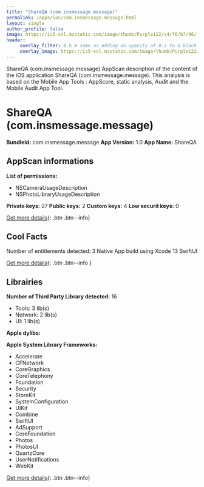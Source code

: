 ```yaml
---
title: "ShareQA (com.insmessage.message)"
permalink: /apps/ios/com.insmessage.message.html
layout: single
author_profile: false
image: https://is5-ssl.mzstatic.com/image/thumb/Purple122/v4/f6/b7/96/f6b79604-b810-f095-a5ed-a99be85b2130/AppIcon-1x_U007emarketing-0-5-0-85-220.png/512x512bb.jpg
header: 
     overlay_filter: 0.5 # same as adding an opacity of 0.5 to a black background
     overlay_image: https://is5-ssl.mzstatic.com/image/thumb/Purple122/v4/f6/b7/96/f6b79604-b810-f095-a5ed-a99be85b2130/AppIcon-1x_U007emarketing-0-5-0-85-220.png/512x512bb.jpg
---
```

ShareQA (com.insmessage.message) AppScan description of the content of the iOS application ShareQA (com.insmessage.message). This analysis is based on the Mobile App Tools : AppScore, static analysis, Audit and the Mobile Audit App Tool.

# ShareQA (com.insmessage.message)

**BundleId:** com.insmessage.message
**App Version:** 1.0
**App Name:** ShareQA


## AppScan informations 

**List of permissions:** 
- NSCameraUsageDescription
- NSPhotoLibraryUsageDescription
  
  
**Private keys:** 27
**Public keys:** 2
**Custom keys:** 4
**Low securit keys:** 0
  
[Get more details](/pricing.html){: .btn .btn--info}

## Cool Facts

Number of entitlements detected: 3
Native App
build using Xcode 13
SwiftUI
  
[Get more details](/pricing.html){: .btn .btn--info }

## Librairies 
**Number of Third Party Library detected:** 16
- Tools: 3 lib(s)
- Network: 2 lib(s)
- UI: 1 lib(s)


**Apple dylibs:**


**Apple System Library Frameworks:**
- Accelerate
- CFNetwork
- CoreGraphics
- CoreTelephony
- Foundation
- Security
- StoreKit
- SystemConfiguration
- UIKit
- Combine
- SwiftUI
- AdSupport
- CoreFoundation
- Photos
- PhotosUI
- QuartzCore
- UserNotifications
- WebKit


  
[Get more details](/pricing.html){: .btn .btn--info}

